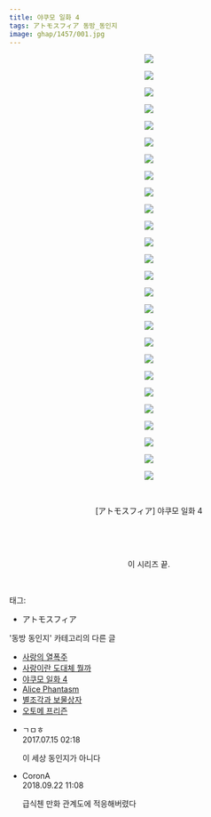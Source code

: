 ```yaml
---
title: 야쿠모 일화 4
tags: アトモスフィア 동방_동인지
image: ghap/1457/001.jpg
---
```

<div class="article">
<p style="text-align: center; clear: none; float: none;"><img src="{{ site.nasurl }}/ghap/1457/001.jpg"/></p>
<p style="text-align: center; clear: none; float: none;"><img src="{{ site.nasurl }}/ghap/1457/002.jpg"/></p>
<p style="text-align: center; clear: none; float: none;"><img src="{{ site.nasurl }}/ghap/1457/003.jpg"/></p>
<p style="text-align: center; clear: none; float: none;"><img src="{{ site.nasurl }}/ghap/1457/004.jpg"/></p>
<p style="text-align: center; clear: none; float: none;"><img src="{{ site.nasurl }}/ghap/1457/005.jpg"/></p>
<p style="text-align: center; clear: none; float: none;"><img src="{{ site.nasurl }}/ghap/1457/006.jpg"/></p>
<p style="text-align: center; clear: none; float: none;"><img src="{{ site.nasurl }}/ghap/1457/007.jpg"/></p>
<p style="text-align: center; clear: none; float: none;"><img src="{{ site.nasurl }}/ghap/1457/008.jpg"/></p>
<p style="text-align: center; clear: none; float: none;"><img src="{{ site.nasurl }}/ghap/1457/009.jpg"/></p>
<p style="text-align: center; clear: none; float: none;"><img src="{{ site.nasurl }}/ghap/1457/010.jpg"/></p>
<p style="text-align: center; clear: none; float: none;"><img src="{{ site.nasurl }}/ghap/1457/011.jpg"/></p>
<p style="text-align: center; clear: none; float: none;"><img src="{{ site.nasurl }}/ghap/1457/012.jpg"/></p>
<p style="text-align: center; clear: none; float: none;"><img src="{{ site.nasurl }}/ghap/1457/013.jpg"/></p>
<p style="text-align: center; clear: none; float: none;"><img src="{{ site.nasurl }}/ghap/1457/014.jpg"/></p>
<p style="text-align: center; clear: none; float: none;"><img src="{{ site.nasurl }}/ghap/1457/015.jpg"/></p>
<p style="text-align: center; clear: none; float: none;"><img src="{{ site.nasurl }}/ghap/1457/016.jpg"/></p>
<p style="text-align: center; clear: none; float: none;"><img src="{{ site.nasurl }}/ghap/1457/017.jpg"/></p>
<p style="text-align: center; clear: none; float: none;"><img src="{{ site.nasurl }}/ghap/1457/018.jpg"/></p>
<p style="text-align: center; clear: none; float: none;"><img src="{{ site.nasurl }}/ghap/1457/019.jpg"/></p>
<p style="text-align: center; clear: none; float: none;"><img src="{{ site.nasurl }}/ghap/1457/020.jpg"/></p>
<p style="text-align: center; clear: none; float: none;"><img src="{{ site.nasurl }}/ghap/1457/021.jpg"/></p>
<p style="text-align: center; clear: none; float: none;"><img src="{{ site.nasurl }}/ghap/1457/022.jpg"/></p>
<p style="text-align: center; clear: none; float: none;"><img src="{{ site.nasurl }}/ghap/1457/023.jpg"/></p>
<p style="text-align: center; clear: none; float: none;"><img src="{{ site.nasurl }}/ghap/1457/024.jpg"/></p>
<p style="text-align: center; clear: none; float: none;"><img src="{{ site.nasurl }}/ghap/1457/025.jpg"/></p>
<p style="text-align: center; clear: none; float: none;"><img src="{{ site.nasurl }}/ghap/1457/026.jpg"/></p>
<p style="text-align: center; clear: none; float: none;"><br/></p>
<p style="text-align: center; clear: none; float: none;">[アトモスフィア] 야쿠모 일화 4</p>
<p style="text-align: center; clear: none; float: none;"><br/></p>
<p style="text-align: center; clear: none; float: none;"><br/></p>
<p style="text-align: center; clear: none; float: none;">이 시리즈 끝.</p>
<p><br/></p>
</div><div class="tagTrail">
<p>태그: </p>
<ul>
<li>アトモスフィア</li>
</ul>
</div><div class="another">
<p>'동방 동인지' 카테고리의 다른 글</p>
<ul>
<li><a href="/2016-08-10-ghap_1459">사랑의 열폭주</a></li>
<li><a href="/2016-08-10-ghap_1458">사랑이란 도대체 뭘까</a></li>
<li><a href="/2016-08-10-ghap_1457">야쿠모 일화 4</a></li>
<li><a href="/2016-08-10-ghap_1456">Alice Phantasm</a></li>
<li><a href="/2016-08-10-ghap_1455">별조각과 보물상자</a></li>
<li><a href="/2016-08-09-ghap_1454">오토메 프리즌</a></li>
</ul>
</div><div class="cb_module cb_fluid">
<div class="cb_wrt cb_profile">
<div class="comment">
<ul>
<li class="cb_thumb_off" id="comment15036102">
<div class="cb_comment_area">
<div class="cb_info_area">
<div class="cb_section">
<span class="cb_nick_name">ㄱㅁㅎ</span>
</div>
<div class="cb_section">
<span class="cb_date">2017.07.15 02:18 </span>
</div>
</div>
<div class="cb_dsc_comment">
<p class="cb_dsc">
											이 세상 동인지가 아니다
										</p>
</div>
</div></li>
<li class="cb_thumb_off" id="comment15337967">
<div class="cb_comment_area">
<div class="cb_info_area">
<div class="cb_section">
<span class="cb_nick_name">CoronA</span>
</div>
<div class="cb_section">
<span class="cb_date">2018.09.22 11:08 </span>
</div>
</div>
<div class="cb_dsc_comment">
<p class="cb_dsc">
											급식첸 만화 관계도에 적응해버렸다
										</p>
</div>
</div></li>
</ul>
</div>
</div><!-- commentList close -->
</div>